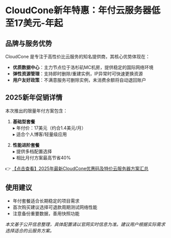 # CloudCone新年特惠：年付云服务器低至17美元-年起

## 品牌与服务优势

CloudCone 是专注于高性价比云服务的知名提供商，其核心优势体现在：

- **优质数据中心**：主力节点位于洛杉矶MC机房，提供稳定的国际网络环境
- **弹性资源管理**：支持即时删除/重建实例，IP异常时可快速更换资源
- **用户友好政策**：不满意服务可删除实例，未消费余额将自动退回账户

## 2025新年促销详情

本次推出的限量年付方案包含：

1. **基础型套餐**  
   ▸ 年付价：17美元（约合1.4美元/月）  
   ▸ 适合个人博客/轻量级应用

2. **性能进阶套餐**  
   ▸ 提供多档配置选择  
   ▸ 相比月付方案最高节省40%

👉 [【点击查看】2025年最新CloudCone优惠码及特价云服务器方案汇总](https://bit.ly/Cloudcone)

## 使用建议

- 年付套餐适合长期稳定的项目需求
- 首次购买建议选择可退款周期测试网络性能
- 注意备份重要数据，善用快照功能

*本文基于公开信息整理，具体配置请以官网实时信息为准。建议用户根据实际需求选择适合的云服务方案。*